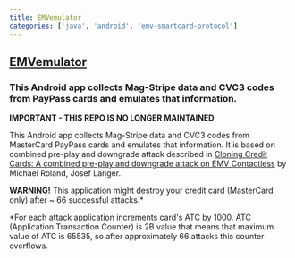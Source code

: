 ```yaml
---
title: EMVemulator
categories: ['java', 'android', 'emv-smartcard-protocol']
---
```

## [EMVemulator](https://github.com/MatusKysel/EMVemulator)

### This Android app collects Mag-Stripe data and CVC3 codes from PayPass cards and emulates that information.  

**IMPORTANT - THIS REPO IS NO LONGER MAINTAINED**

This Android app collects Mag-Stripe data and CVC3 codes from MasterCard PayPass cards and emulates that information.
It is based on combined pre-play and downgrade attack described in [Cloning Credit Cards: A combined pre-play and downgrade attack on EMV Contactless](https://github.com/MatusKysel/EMVemulator/raw/master/Cloning%20Credit%20Cards%20A%20combined%20pre-play-Roland.pdf) by Michael Roland, Josef Langer.

**WARNING!** This application might destroy your credit card (MasterCard only) after ~ 66 successful attacks.*

*For each attack application increments card's ATC by 1000. ATC (Application Transaction Counter) is 2B value that means that maximum value of ATC is 65535, so after approximately 66 attacks this counter overflows.
